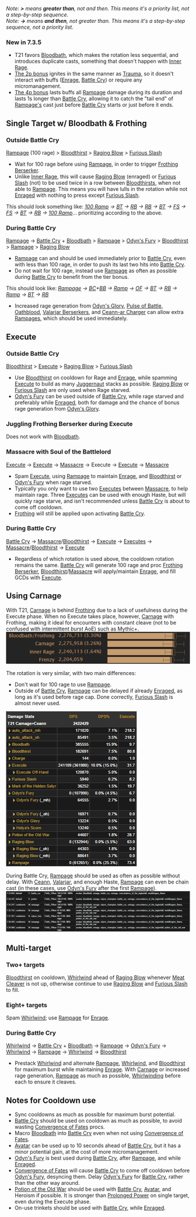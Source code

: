 *Note: **>** means **greater than**, not and then. This means it's a priority list, not a step-by-step sequence.*<br>
*Note: **->** means **and then**, not greater than. This means it's a step-by-step sequence, not a priority list.*

### New in 7.3.5

<ul>
<li>T21 favors <a href="http://www.wowhead.com/spell=12292/bloodbath">Bloodbath</a>, which makes the rotation less sequential, and introduces duplicate casts, something that doesn't happen with <a href="http://www.wowhead.com/spell=215573/inner-rage">Inner Rage</a>.</li>
<li><a href="http://www.wowhead.com/spell=251880/item-warrior-t21-fury-2p-bonus">The 2p bonus</a> ignites in the same manner as <a href="http://www.wowhead.com/spell=215538/trauma">Trauma</a>, so it doesn't interact with buffs (<a href="http://www.wowhead.com/spell=184361/enrage">Enrage</a>, <a href="http://www.wowhead.com/spell=1719/battle-cry">Battle Cry</a>) or require any micromanagement.</li>
<li><a href="http://www.wowhead.com/spell=251881/item-warrior-t21-fury-4p-bonus">The 4p bonus</a> lasts buffs all <a href="http://www.wowhead.com/spell=184367/rampage">Rampage</a> damage during its duration and lasts 1s longer than <a href="http://www.wowhead.com/spell=1719/battle-cry">Battle Cry</a>, allowing it to catch the "tail end" of <a href="http://www.wowhead.com/spell=184367/rampage">Rampage's</a> cast just before <a href="http://www.wowhead.com/spell=1719/battle-cry">Battle Cry</a> starts or just before it ends.</li>
</ul>

## Single Target w/ Bloodbath & Frothing

### Outside Battle Cry

<a href="http://www.wowhead.com/spell=184367/rampage">Rampage</a> (100 rage) > <a href="http://www.wowhead.com/spell=23881/bloodthirst">Bloodthirst</a> > <a href="http://www.wowhead.com/spell=85288/raging-blow">Raging Blow</a> > <a href="http://www.wowhead.com/spell=100130/furious-slash">Furious Slash</a><br>
<ul>
<li>Wait for 100 rage before using <a href="http://www.wowhead.com/spell=184367/rampage">Rampage</a>, in order to trigger <a href="http://www.wowhead.com/spell=215571/frothing-berserker">Frothing Berserker</a>.</li>
<li>Unlike <a href="http://www.wowhead.com/spell=215573/inner-rage">Inner Rage</a>, this will cause <a href="http://www.wowhead.com/spell=85288/raging-blow">Raging Blow</a> (enraged) or <a href="http://www.wowhead.com/spell=100130/furious-slash">Furious Slash</a> (not) to be used twice in a row between <a href="http://www.wowhead.com/spell=23881/bloodthirst">Bloodthirsts</a>, when not able to <a href="http://www.wowhead.com/spell=184367/rampage">Rampage</a>. This means you will have lulls in the rotation while not <a href="http://www.wowhead.com/spell=184361/enrage">Enraged</a> with nothing to press except <a href="http://www.wowhead.com/spell=100130/furious-slash">Furious Slash</a>.</li>
</ul>

This should look something like: *<a href="http://www.wowhead.com/spell=184367/rampage">100 Ramp</a> -> <a href="http://www.wowhead.com/spell=23881/bloodthirst">BT</a> -> <a href="http://www.wowhead.com/spell=85288/raging-blow">RB</a> -> <a href="http://www.wowhead.com/spell=85288/raging-blow">RB</a> -> <a href="http://www.wowhead.com/spell=23881/bloodthirst">BT</a> -> <a href="http://www.wowhead.com/spell=100130/furious-slash">FS</a> -> <a href="http://www.wowhead.com/spell=100130/furious-slash">FS</a> -> <a href="http://www.wowhead.com/spell=23881/bloodthirst">BT</a> -> <a href="http://www.wowhead.com/spell=85288/raging-blow">RB</a> -> <a href="http://www.wowhead.com/spell=184367/rampage">100 Ramp</a>*... prioritizing according to the above.

### During Battle Cry

<a href="http://www.wowhead.com/spell=184367/rampage">Rampage</a> -> <a href="http://www.wowhead.com/spell=1719/battle-cry">Battle Cry</a> + <a href="http://www.wowhead.com/spell=12292/bloodbath">Bloodbath</a> > <a href="http://www.wowhead.com/spell=184367/rampage">Rampage</a> > <a href="http://www.wowhead.com/spell=205545/odyns-fury">Odyn's Fury</a> > <a href="http://www.wowhead.com/spell=23881/bloodthirst">Bloodthirst</a> > <a href="http://www.wowhead.com/spell=184367/rampage">Rampage</a> > <a href="http://www.wowhead.com/spell=85288/raging-blow">Raging Blow</a>

<ul>
<li><a href="http://www.wowhead.com/spell=184367/rampage">Rampage</a> can and should be used immediately prior to <a href="http://www.wowhead.com/spell=1719/battle-cry">Battle Cry</a>, even with less than 100 rage, in order to push its last two hits into <a href="http://www.wowhead.com/spell=1719/battle-cry">Battle Cry</a>.</li>
<li>Do not wait for 100 rage, instead use <a href="http://www.wowhead.com/spell=184367/rampage">Rampage</a> as often as possible during <a href="http://www.wowhead.com/spell=1719/battle-cry">Battle Cry</a> to benefit from the tier bonus.</li>
</ul>

This should look like: *<a href="http://www.wowhead.com/spell=184367/rampage">Rampage</a> -> <a href="http://www.wowhead.com/spell=1719/battle-cry">BC</a>+<a href="http://www.wowhead.com/spell=12292/bloodbath">BB</a> -> <a href="http://www.wowhead.com/spell=184367/rampage">Ramp</a> -> <a href="http://www.wowhead.com/spell=205545/odyns-fury">OF</a> -> <a href="http://www.wowhead.com/spell=23881/bloodthirst">BT</a> -> <a href="http://www.wowhead.com/spell=85288/raging-blow">RB</a> -> <a href="http://www.wowhead.com/spell=184367/rampage">Ramp</a> -> <a href="http://www.wowhead.com/spell=23881/bloodthirst">BT</a> -> <a href="http://www.wowhead.com/spell=85288/raging-blow">RB</a>*

<ul>
<li>Increased rage generation from <a href="http://www.wowhead.com/spell=243228/odyns-glory">Odyn's Glory</a>, <a href="http://www.wowhead.com/spell=238076/pulse-of-battle">Pulse of Battle</a>, <a href="http://www.wowhead.com/spell=238112/oathblood">Oathblood</a>, <a href="http://www.wowhead.com/item=151824/valarjar-berserkers">Valarjar Berserkers</a>, and <a href="http://www.wowhead.com/item=137088/ceann-ar-charger">Ceann-ar Charger</a> can allow extra <a href="http://www.wowhead.com/spell=184367/rampage">Rampages</a>, which should be used immediately.</li>
</ul>

## Execute

### Outside Battle Cry

<a href="http://www.wowhead.com/spell=23881/bloodthirst">Bloodthirst</a> > <a href="http://www.wowhead.com/spell=5308/execute">Execute</a> > <a href="http://www.wowhead.com/spell=85288/raging-blow">Raging Blow</a> > <a href="http://www.wowhead.com/spell=100130/furious-slash">Furious Slash</a>

<ul>
<li>Use <a href="http://www.wowhead.com/spell=23881/bloodthirst">Bloodthirst</a> on cooldown for Rage and <a href="http://www.wowhead.com/spell=184361/enrage">Enrage</a>, while spamming <a href="http://www.wowhead.com/spell=5308/execute">Execute</a> to build as many <a href="http://www.wowhead.com/spell=200875/juggernaut">Juggernaut</a> stacks as possible. <a href="http://www.wowhead.com/spell=85288/raging-blow">Raging Blow</a> or <a href="http://www.wowhead.com/spell=100130/furious-slash">Furious Slash</a> are only used when Rage starved.</li>
<li><a href="http://www.wowhead.com/spell=205545/odyns-fury">Odyn's Fury</a> can be used outside of <a href="http://www.wowhead.com/spell=1719/battle-cry">Battle Cry</a>, while rage starved and preferably while <a href="http://www.wowhead.com/spell=184361/enrage">Enraged</a>, both for damage and the chance of bonus rage generation from <a href="http://www.wowhead.com/spell=243228/odyns-glory">Odyn's Glory</a>.</li>
</ul>

### Juggling Frothing Berserker during Execute

Does not work with <a href="http://www.wowhead.com/spell=12292/bloodbath">Bloodbath</a>.

### Massacre with Soul of the Battlelord

<a href="http://www.wowhead.com/spell=5308/execute">Execute</a> -> <a href="http://www.wowhead.com/spell=5308/execute">Execute</a> -> <a href="http://www.wowhead.com/spell=184367/rampage">Massacre</a> -> Execute -> <a href="http://www.wowhead.com/spell=5308/execute">Execute</a> -> <a href="http://www.wowhead.com/spell=184367/rampage">Massacre</a>

<ul>
<li>Spam <a href="http://www.wowhead.com/spell=5308/execute">Execute</a>, using <a href="http://www.wowhead.com/spell=184367/rampage">Rampage</a> to maintain <a href="http://www.wowhead.com/spell=184361/enrage">Enrage</a>, and <a href="http://www.wowhead.com/spell=23881/bloodthirst">Bloodthirst</a> or <a href="http://www.wowhead.com/spell=205545/odyns-fury">Odyn's Fury</a> when rage starved.</li>
<li>Typically you only want to use two <a href="http://www.wowhead.com/spell=5308/execute">Executes</a> between <a href="http://www.wowhead.com/spell=206315/massacre">Massacre</a>, to help maintain rage. Three <a href="http://www.wowhead.com/spell=5308/execute">Executes</a> can be used with enough Haste, but will quickly rage starve, and isn't recommended unless <a href="http://www.wowhead.com/spell=1719/battle-cry">Battle Cry</a> is about to come off cooldown.</li>
<li><a href="http://www.wowhead.com/spell=215571/frothing-berserker">Frothing</a> will still be applied upon activating <a href="http://www.wowhead.com/spell=1719/battle-cry">Battle Cry</a>.</li>
</ul>

### During Battle Cry

<a href="http://www.wowhead.com/spell=1719/battle-cry">Battle Cry</a> -> <a href="http://www.wowhead.com/spell=184367/rampage">Massacre</a>/<a href="http://www.wowhead.com/spell=23881/bloodthirst">Bloodthirst</a> -> <a href="http://www.wowhead.com/spell=5308/execute">Execute</a> -> <a href="http://www.wowhead.com/spell=5308/execute">Executes</a> -> <a href="http://www.wowhead.com/spell=184367/rampage">Massacre</a>/<a href="http://www.wowhead.com/spell=23881/bloodthirst">Bloodthirst</a> -> <a href="http://www.wowhead.com/spell=5308/execute">Execute</a>

<ul>
<li>Regardless of which rotation is used above, the cooldown rotation remains the same. <a href="http://www.wowhead.com/spell=1719/battle-cry">Battle Cry</a> will generate 100 rage and proc <a href="http://www.wowhead.com/spell=215571/frothing-berserker">Frothing Berserker</a>, <a href="http://www.wowhead.com/spell=23881/bloodthirst">Bloodthirst</a>/<a href="http://www.wowhead.com/spell=184367/rampage">Massacre</a> will apply/maintain <a href="http://www.wowhead.com/spell=184361/enrage">Enrage</a>, and fill GCDs with <a href="http://www.wowhead.com/spell=5308/execute">Execute</a>.</li>
</ul>

## Using Carnage

With T21, <a href="http://www.wowhead.com/spell=202922/carnage">Carnage</a> is behind <a href="http://www.wowhead.com/spell=215571/frothing-berserker">Frothing</a> due to a lack of usefulness during the Execute phase. When no Execute takes place, however, <a href="http://www.wowhead.com/spell=202922/carnage">Carnage</a> with Frothing, making it ideal for encounters with constant cleave (not to be confused with intermittent *burst* AoE) such as Mythic+.<br>
<img class="image-margin border" src="/images/fury/rotations/carnage-1.png">

The rotation is very similar, with two main differences:

<ul>
<li>Don't wait for 100 rage to use <a href="http://www.wowhead.com/spell=184367/rampage">Rampage</a>.</li>
<li>Outside of <a href="http://www.wowhead.com/spell=1719/battle-cry">Battle Cry</a>, <a href="http://www.wowhead.com/spell=184367/rampage">Rampage</a> can be delayed if already <a href="http://www.wowhead.com/spell=184361/enrage">Enraged</a>, as long as it's used before rage cap. Done correctly, <a href="http://www.wowhead.com/spell=100130/furious-slash">Furious Slash</a> is almost never used.</li>
</ul>

<img class="center-image border" src="/images/fury/rotations/carnage-2.png">

During Battle Cry, <a href="http://www.wowhead.com/spell=184367/rampage">Rampage</a> should be used as often as possible without delay. With <a href="http://www.wowhead.com/item=137088/ceann-ar-charger">Ceann</a>, <a href="http://www.wowhead.com/item=151824/valarjar-berserkers">Valarjar</a>, and enough Haste, <a href="http://www.wowhead.com/spell=184367/rampage">Rampage</a> can even be chain cast (in these cases, use <a href="http://www.wowhead.com/spell=205545/odyns-fury">Odyn's Fury</a> after the first <a href="http://www.wowhead.com/spell=184367/rampage">Rampage</a>).<br>
<img class="image-margin center-image border" src="/images/fury/rotations/carnage-3.png">

## Multi-target

### Two+ targets

<a href="http://www.wowhead.com/spell=23881/bloodthirst">Bloodthirst</a> on cooldown, <a href="http://www.wowhead.com/spell=190411/whirlwind">Whirlwind</a> ahead of <a href="http://www.wowhead.com/spell=85288/raging-blow">Raging Blow</a> whenever <a href="http://www.wowhead.com/spell=85739/meat-cleaver">Meat Cleaver</a> is not up, otherwise continue to use <a href="http://www.wowhead.com/spell=85288/raging-blow">Raging Blow</a> and <a href="http://www.wowhead.com/spell=100130/furious-slash">Furious Slash</a> to fill.

### Eight+ targets

Spam <a href="http://www.wowhead.com/spell=190411/whirlwind">Whirlwind</a>; use <a href="http://www.wowhead.com/spell=184367/rampage">Rampage</a> for <a href="http://www.wowhead.com/spell=184361/enrage">Enrage</a>.

### During Battle Cry

<a href="http://www.wowhead.com/spell=190411/whirlwind">Whirlwind</a> -> <a href="http://www.wowhead.com/spell=1719/battle-cry">Battle Cry</a> + <a href="http://www.wowhead.com/spell=12292/bloodbath">Bloodbath</a> -> <a href="http://www.wowhead.com/spell=184367/rampage">Rampage</a> -> <a href="http://www.wowhead.com/spell=205545/odyns-fury">Odyn's Fury</a> -> <a href="http://www.wowhead.com/spell=190411/whirlwind">Whirlwind</a> -> <a href="http://www.wowhead.com/spell=184367/rampage">Rampage</a> -> <a href="http://www.wowhead.com/spell=190411/whirlwind">Whirlwind</a> -> <a href="http://www.wowhead.com/spell=23881/bloodthirst">Bloodthirst</a>

<ul>
<li>Prestack <a href="http://www.wowhead.com/spell=190411/whirlwind">Whirlwind</a> and alternate <a href="http://www.wowhead.com/spell=184367/rampage">Rampage</a>, <a href="http://www.wowhead.com/spell=190411/whirlwind">Whirlwind</a>, and <a href="http://www.wowhead.com/spell=23881/bloodthirst">Bloodthirst</a> for maximum burst while maintaining <a href="http://www.wowhead.com/spell=184361/enrage">Enrage</a>. With <a href="http://www.wowhead.com/spell=202922/carnage">Carnage</a> or increased rage generation, <a href="http://www.wowhead.com/spell=184367/rampage">Rampage</a> as much as possible, <a href="http://www.wowhead.com/spell=190411/whirlwind">Whirlwinding</a> before each to ensure it cleaves.</li>
</ul>

## Notes for Cooldown use

- Sync cooldowns as much as possible for maximum burst potential.
- <a href="http://www.wowhead.com/spell=1719/battle-cry">Battle Cry</a> should be used on cooldown as much as possible, to avoid wasting <a href="http://www.wowhead.com/item=140806/convergence-of-fates">Convergence of Fates</a> procs.
- Macro <a href="http://www.wowhead.com/spell=12292/bloodbath">Bloodbath</a> into <a href="http://www.wowhead.com/spell=1719/battle-cry">Battle Cry</a> even when not using <a href="http://www.wowhead.com/item=140806/convergence-of-fates">Convergence of Fates</a>.
- <a href="http://www.wowhead.com/spell=107574/avatar">Avatar</a> can be used up to 10 seconds ahead of <a href="http://www.wowhead.com/spell=1719/battle-cry">Battle Cry</a>, but it has a minor potential gain, at the cost of more micromanagement.
- <a href="http://www.wowhead.com/spell=205545/odyns-fury">Odyn's Fury</a> is best used during <a href="http://www.wowhead.com/spell=1719/battle-cry">Battle Cry</a>, after <a href="http://www.wowhead.com/spell=184367/rampage">Rampage</a>, and while <a href="http://www.wowhead.com/spell=184361/enrage">Enraged</a>.
- <a href="http://www.wowhead.com/item=140806/convergence-of-fates">Convergence of Fates</a> will cause <a href="http://www.wowhead.com/spell=1719/battle-cry">Battle Cry</a> to come off cooldown before <a href="http://www.wowhead.com/spell=205545/odyns-fury">Odyn's Fury</a>, desyncing them. Delay <a href="http://www.wowhead.com/spell=205545/odyns-fury">Odyn's Fury</a> for <a href="http://www.wowhead.com/spell=1719/battle-cry">Battle Cry</a>, rather than the other way around.
- <a href="http://www.wowhead.com/item=127844/potion-of-the-old-war">Potion of the Old War</a> should be used with <a href="http://www.wowhead.com/spell=1719/battle-cry">Battle Cry</a>, <a href="http://www.wowhead.com/spell=107574/avatar">Avatar</a>, and Heroism if possible. It is stronger than <a href="http://www.wowhead.com/item=142117/potion-of-prolonged-power">Prolonged Power</a> on single target, even during the Execute phase.
- On-use trinkets should be used with <a href="http://www.wowhead.com/spell=1719/battle-cry">Battle Cry</a>, while <a href="http://www.wowhead.com/spell=184361/enrage">Enraged</a>.